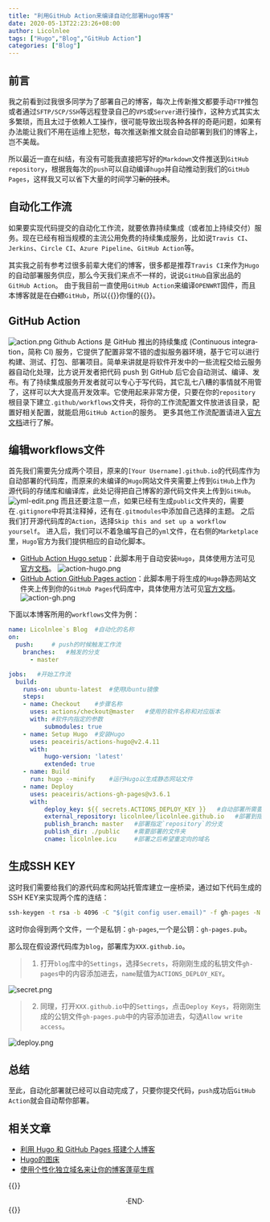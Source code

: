 ```yaml
---
title: "利用GitHub Action来编译自动化部署Hugo博客"
date: 2020-05-13T22:23:26+08:00
author: Licolnlee
tags: ["Hugo","Blog","GitHub Action"]
categories: ["Blog"]
---
```


## 前言
我之前看到过我很多同学为了部署自己的博客，每次上传新推文都要手动`FTP`推包或者通过`SFTP/SCP/SSH`等远程登录自己的`VPS`或`Server`进行操作，这种方式其实太多繁琐，而且太过于依赖人工操作，很可能导致出现各种各样的奇葩问题，如果有办法能让我们不用在运维上犯愁，每次推送新推文就会自动部署到我们的博客上，岂不美哉。

所以最近一直在纠结，有没有可能我直接把写好的`Markdown`文件推送到`GitHub repository`，根据我每次的`push`可以自动编译`hugo`并自动推动到我们的`GitHub Pages`，这样我又可以省下大量的时间学习~~新的技术~~。

## 自动化工作流

如果要实现代码提交的自动化工作流，就要依靠持续集成（或者加上持续交付）服务。现在已经有相当规模的主流公用免费的持续集成服务，比如说`Travis CI`、`Jerkins`、`Circle CI`、`Azure Pipeline`、`GitHub Action`等。

其实我之前有参考过很多前辈大佬们的博客，很多都是推荐`Travis CI`来作为`Hugo`的自动部署服务供应，那么今天我们来点不一样的，说说`GitHub`自家出品的`GitHub Action`。
由于我目前一直使用`GitHub Action`来编译`OPENWRT`固件，而且本博客就是在~~白嫖~~`GitHub`，所以{{<spoiler>}}你懂的{{</spoiler>}}。

## GitHub Action
![action.png](https://cdn.jsdelivr.net/gh/Licolnlee/blog-image@master/2020-05-13/actions.png)
Github Ac­tions 是 GitHub 推出的持续集成 (Con­tin­u­ous in­te­gra­tion，简称 CI) 服务，它提供了配置非常不错的虚拟服务器环境，基于它可以进行构建、测试、打包、部署项目。简单来讲就是将软件开发中的一些流程交给云服务器自动化处理，比方说开发者把代码 push 到 GitHub 后它会自动测试、编译、发布。有了持续集成服务开发者就可以专心于写代码，其它乱七八糟的事情就不用管了，这样可以大大提高开发效率。它使用起来非常方便，只要在你的`repository`根目录下建立`.github/workflows`文件夹，将你的工作流配置文件放进该目录，配置好相关配置，就能启用`GitHub Action`的服务。
更多其他工作流配置请进入[官方文档](https://help.github.com/en/actions)进行了解。

## 编辑workflows文件
首先我们需要先分成两个项目，原来的`[Your Username].github.io`的代码库作为自动部署的代码库，而原来的未编译的`Hugo`网站文件夹需要上传到`GitHub`上作为源代码的存储库和编译库，此处记得把自己博客的源代码文件夹上传到`GitHub`。
![yml-edit.png](https://cdn.jsdelivr.net/gh/Licolnlee/blog-image@master/2020-05-13/yml-edit.png)
而且还要注意一点，如果已经有生成`public`文件夹的，需要在`.gitignore`中将其注释掉，还有在`.gitmodules`中添加自己选择的主题。
之后我们打开源代码库的`Action`，选择`Skip this and set up a workflow yourself`。
进入后，我们可以不着急编写自己的`yml`文件，在右侧的`Marketplace`里，`Hugo`官方为我们提供相应的自动化脚本。
* [GitHub Action Hugo setup](https://github.com/marketplace/actions/hugo-setup)：此脚本用于自动安装`Hugo`，具体使用方法可见[官方文档](https://github.com/marketplace/actions/hugo-setup)。
![action-hugo.png](https://cdn.jsdelivr.net/gh/Licolnlee/blog-image@master/2020-05-13/action-hugo.png)
* [GitHub Action GitHub Pages action](https://github.com/marketplace/actions/github-pages-action)：此脚本用于将生成的`Hugo`静态网站文件夹上传到你的`GitHub Pages`代码库中，具体使用方法可见[官方文档](https://github.com/marketplace/actions/github-pages-action)。
![action-gh.png](https://cdn.jsdelivr.net/gh/Licolnlee/blog-image@master/2020-05-13/action-gh.png)

下面以本博客所用的`workflows`文件为例：
```yml
name: Licolnlee`s Blog 	#自动化的名称
on: 
  push: 	# push的时候触发工作流
    branches: 	#触发的分支 
      - master

jobs:	#开始工作流
  build:
    runs-on: ubuntu-latest	#使用Ubuntu镜像
    steps:
    - name: Checkout	#步骤名称
      uses: actions/checkout@master   #使用的软件名称和对应版本
      with:	#软件内指定的参数
          submodules: true
    - name: Setup Hugo	#安装Hugo
      uses: peaceiris/actions-hugo@v2.4.11
      with:
          hugo-version: 'latest'
          extended: true  
    - name: Build
      run: hugo --minify	#运行Hugo以生成静态网站文件
    - name: Deploy
      uses: peaceiris/actions-gh-pages@v3.6.1
      with:
          deploy_key: ${{ secrets.ACTIONS_DEPLOY_KEY }}   #自动部署所需要的SSL KEY
          external_repository: licolnlee/licolnlee.github.io   #部署到指定`repository`
          publish_branch: master   #部署指定`repository`的分支
          publish_dir: ./public	   #需要部署的文件夹
          cname: licolnlee.icu     #部署之后希望重定向的域名
```

## 生成SSH KEY

这时我们需要给我们的源代码库和网站托管库建立一座桥梁，通过如下代码生成的SSH KEY来实现两个库的连结：
```cmd
ssh-keygen -t rsa -b 4096 -C "$(git config user.email)" -f gh-pages -N ""
```
这时你会得到两个文件，一个是私钥：`gh-pages`,一个是公钥：`gh-pages.pub`。

那么现在假设源代码库为`blog`，部署库为`XXX.github.io`。
>1. 打开`blog`库中的`Settings`，选择`Secrets`，将刚刚生成的私钥文件`gh-pages`中的内容添加进去，`name`赋值为`ACTIONS_DEPLOY_KEY`。

![secret.png](https://cdn.jsdelivr.net/gh/Licolnlee/blog-image@master/2020-05-13/secret.png)

>2. 同理，打开`XXX.github.io`中的`Settings`，点击`Deploy Keys`，将刚刚生成的公钥文件`gh-pages.pub`中的内容添加进去，勾选`Allow write access`。

![deploy.png](https://cdn.jsdelivr.net/gh/Licolnlee/blog-image@master/2020-05-13/deploy.png)

## 总结
至此，自动化部署就已经可以自动完成了，只要你提交代码，`push`成功后`GitHub Action`就会自动帮你部署。

## 相关文章
* [利用 Hugo 和 GitHub Pages 搭建个人博客](https://licolnlee.icu/post/2020/0511/)
* [Hugo的图床](https://licolnlee.icu/post/2020/0512/)
* [使用个性化独立域名来让你的博客蓬荜生辉](https://licolnlee.icu/post/2020/0514/)


{{<spoiler>}}
<br>

<center>  ·END·  </center>
{{</spoiler>}}